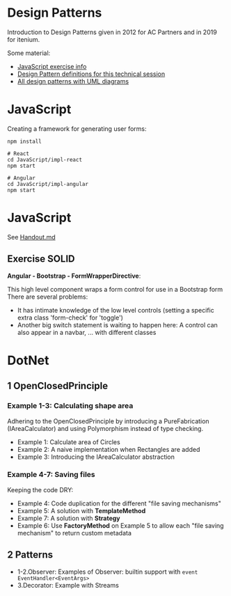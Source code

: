 Design Patterns
===============

Introduction to Design Patterns given in 2012 for AC Partners and in 2019 for itenium.

Some material:  
- [JavaScript exercise info](Handout.md)
- [Design Pattern definitions for this technical session](CheatSheet.md)
- [All design patterns with UML diagrams](designpatterns-cheatsheet.pdf)


JavaScript
==========

Creating a framework for generating user forms:

```
npm install

# React
cd JavaScript/impl-react
npm start

# Angular
cd JavaScript/impl-angular
npm start
```

# JavaScript

See [Handout.md](Handout.md)


## Exercise SOLID

**Angular - Bootstrap - FormWrapperDirective**:  

This high level component wraps a form control for use in a Bootstrap form  
There are several problems:  

- It has intimate knowledge of the low level controls (setting a specific extra class 'form-check' for 'toggle')
- Another big switch statement is waiting to happen here: A control can also appear in a navbar, ... with different classes


DotNet
======

1 OpenClosedPrinciple
---------------------

### Example 1-3: Calculating shape area

Adhering to the OpenClosedPrinciple by introducing a PureFabrication (IAreaCalculator)
and using Polymorphism instead of type checking.

- Example 1: Calculate area of Circles
- Example 2: A naive implementation when Rectangles are added
- Example 3: Introducing the IAreaCalculator abstraction

### Example 4-7: Saving files

Keeping the code DRY:

- Example 4: Code duplication for the different "file saving mechanisms"
- Example 5: A solution with **TemplateMethod**
- Example 7: A solution with **Strategy**
- Example 6: Use **FactoryMethod** on Example 5 to allow each "file saving mechanism" to return custom metadata


2 Patterns
----------

- 1-2.Observer: Examples of Observer: builtin support with `event EventHandler<EventArgs>`
- 3.Decorator: Example with Streams
